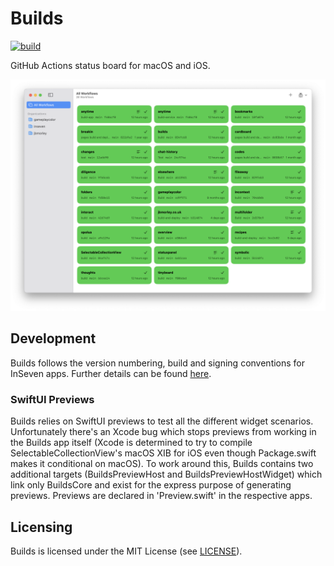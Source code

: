 # Builds

[![build](https://github.com/inseven/builds/actions/workflows/build.yaml/badge.svg)](https://github.com/inseven/builds/actions/workflows/build.yaml)

GitHub Actions status board for macOS and iOS.

<img src="images/screenshot@2x.png" width="1290" />

## Development

Builds follows the version numbering, build and signing conventions for InSeven apps. Further details can be found [here](https://github.com/inseven/build-documentation).

### SwiftUI Previews

Builds relies on SwiftUI previews to test all the different widget scenarios. Unfortunately there's an Xcode bug which stops previews from working in the Builds app itself (Xcode is determined to try to compile SelectableCollectionView's macOS XIB for iOS even though Package.swift makes it conditional on macOS). To work around this, Builds contains two additional targets (BuildsPreviewHost and BuildsPreviewHostWidget) which link only BuildsCore and exist for the express purpose of generating previews. Previews are declared in 'Preview.swift' in the respective apps.

## Licensing

Builds is licensed under the MIT License (see [LICENSE](LICENSE)).

